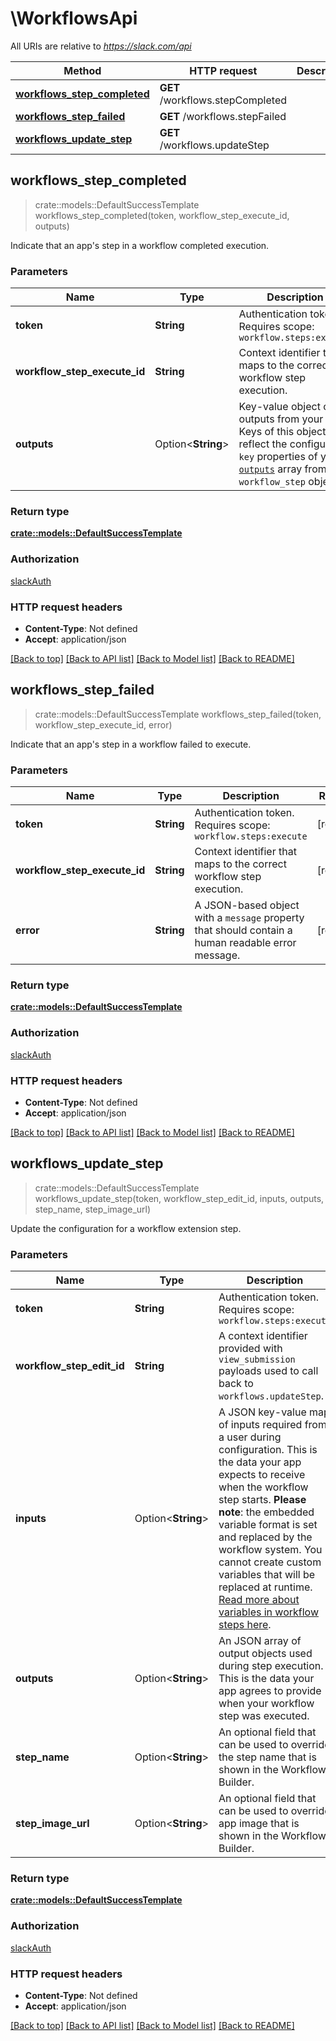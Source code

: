 # \WorkflowsApi

All URIs are relative to *https://slack.com/api*

Method | HTTP request | Description
------------- | ------------- | -------------
[**workflows_step_completed**](WorkflowsApi.md#workflows_step_completed) | **GET** /workflows.stepCompleted | 
[**workflows_step_failed**](WorkflowsApi.md#workflows_step_failed) | **GET** /workflows.stepFailed | 
[**workflows_update_step**](WorkflowsApi.md#workflows_update_step) | **GET** /workflows.updateStep | 



## workflows_step_completed

> crate::models::DefaultSuccessTemplate workflows_step_completed(token, workflow_step_execute_id, outputs)


Indicate that an app's step in a workflow completed execution.

### Parameters


Name | Type | Description  | Required | Notes
------------- | ------------- | ------------- | ------------- | -------------
**token** | **String** | Authentication token. Requires scope: `workflow.steps:execute` | [required] |
**workflow_step_execute_id** | **String** | Context identifier that maps to the correct workflow step execution. | [required] |
**outputs** | Option<**String**> | Key-value object of outputs from your step. Keys of this object reflect the configured `key` properties of your [`outputs`](/reference/workflows/workflow_step#output) array from your `workflow_step` object. |  |

### Return type

[**crate::models::DefaultSuccessTemplate**](Default_success_template.md)

### Authorization

[slackAuth](../README.md#slackAuth)

### HTTP request headers

- **Content-Type**: Not defined
- **Accept**: application/json

[[Back to top]](#) [[Back to API list]](../README.md#documentation-for-api-endpoints) [[Back to Model list]](../README.md#documentation-for-models) [[Back to README]](../README.md)


## workflows_step_failed

> crate::models::DefaultSuccessTemplate workflows_step_failed(token, workflow_step_execute_id, error)


Indicate that an app's step in a workflow failed to execute.

### Parameters


Name | Type | Description  | Required | Notes
------------- | ------------- | ------------- | ------------- | -------------
**token** | **String** | Authentication token. Requires scope: `workflow.steps:execute` | [required] |
**workflow_step_execute_id** | **String** | Context identifier that maps to the correct workflow step execution. | [required] |
**error** | **String** | A JSON-based object with a `message` property that should contain a human readable error message. | [required] |

### Return type

[**crate::models::DefaultSuccessTemplate**](Default_success_template.md)

### Authorization

[slackAuth](../README.md#slackAuth)

### HTTP request headers

- **Content-Type**: Not defined
- **Accept**: application/json

[[Back to top]](#) [[Back to API list]](../README.md#documentation-for-api-endpoints) [[Back to Model list]](../README.md#documentation-for-models) [[Back to README]](../README.md)


## workflows_update_step

> crate::models::DefaultSuccessTemplate workflows_update_step(token, workflow_step_edit_id, inputs, outputs, step_name, step_image_url)


Update the configuration for a workflow extension step.

### Parameters


Name | Type | Description  | Required | Notes
------------- | ------------- | ------------- | ------------- | -------------
**token** | **String** | Authentication token. Requires scope: `workflow.steps:execute` | [required] |
**workflow_step_edit_id** | **String** | A context identifier provided with `view_submission` payloads used to call back to `workflows.updateStep`. | [required] |
**inputs** | Option<**String**> | A JSON key-value map of inputs required from a user during configuration. This is the data your app expects to receive when the workflow step starts. **Please note**: the embedded variable format is set and replaced by the workflow system. You cannot create custom variables that will be replaced at runtime. [Read more about variables in workflow steps here](/workflows/steps#variables). |  |
**outputs** | Option<**String**> | An JSON array of output objects used during step execution. This is the data your app agrees to provide when your workflow step was executed. |  |
**step_name** | Option<**String**> | An optional field that can be used to override the step name that is shown in the Workflow Builder. |  |
**step_image_url** | Option<**String**> | An optional field that can be used to override app image that is shown in the Workflow Builder. |  |

### Return type

[**crate::models::DefaultSuccessTemplate**](Default_success_template.md)

### Authorization

[slackAuth](../README.md#slackAuth)

### HTTP request headers

- **Content-Type**: Not defined
- **Accept**: application/json

[[Back to top]](#) [[Back to API list]](../README.md#documentation-for-api-endpoints) [[Back to Model list]](../README.md#documentation-for-models) [[Back to README]](../README.md)

